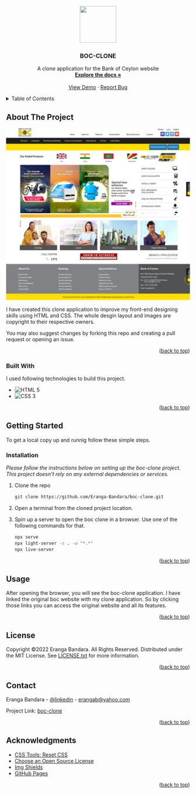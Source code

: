 
<a name="readme-top"></a>

<!-- PROJECT LOGO -->
<br />
<div align="center">
  <a href="https://eranga-bandara.github.io/boc-clone/">
  <p align="center">
  <img width="100" height="100" src="https://boc.lk/catalog/view/theme/default/images/new/boc-logo.jpg">
</p>
        
  </a>

  <h3 align="center">BOC-CLONE</h3>

  <p align="center">
    A clone application for the Bank of Ceylon website
    <br />
    <a href="https://github.com/Eranga-Bandara/boc-clone"><strong>Explore the docs »</strong></a>
    <br />
    <br />
    <a href="https://eranga-bandara.github.io/boc-clone/">View Demo</a>
    ·
    <a href="https://github.com/Eranga-Bandara/boc-clone/issues">Report Bug</a>
  </p>
</div>



<!-- TABLE OF CONTENTS -->
<details>
  <summary>Table of Contents</summary>
  <ol>
    <li>
      <a href="#about-the-project">About The Project</a>
      <ul>
        <li><a href="#built-with">Built With</a></li>
      </ul>
    </li>
    <li>
      <a href="#getting-started">Getting Started</a>
      <ul>
        <li><a href="#prerequisites">Prerequisites</a></li>
        <li><a href="#installation">Installation</a></li>
      </ul>
    </li>
    <li><a href="#usage">Usage</a></li>
    <li><a href="#license">License</a></li>
    <li><a href="#contact">Contact</a></li>
    <li><a href="#acknowledgments">Acknowledgments</a></li>
  </ol>
</details>



<!-- ABOUT THE PROJECT -->
## About The Project

![product-screenshot-1](/img/boc-clone-1.png)
![product-screenshot-2](/img/boc-clone-2.png)

I have created this clone application to improve my front-end designing skills using HTML and CSS. The whole desgin layout and images are copyright to their respective owners. 

You may also suggest changes by forking this repo and creating a pull request or opening an issue.

<p align="right">(<a href="#readme-top">back to top</a>)</p>



### Built With

I used following technologies to build this project.

- ![HTML 5](https://img.shields.io/badge/-HTML%205-blue)
- ![CSS 3](https://img.shields.io/badge/-CSS%203-yellow)

<p align="right">(<a href="#readme-top">back to top</a>)</p>


<!-- GETTING STARTED -->
## Getting Started

To get a local copy up and runnig follow these simple steps.

### Installation

_Please follow the instructions below on setting up the boc-clone project. This project doesn't rely on any external dependencies or services._


1. Clone the repo
   ```sh
   git clone https://github.com/Eranga-Bandara/boc-clone.git
   ```
2. Open a terminal from the cloned project location.

3. Spin up a server to open the boc clone in a browser. Use one of the following commands for that.
    ```sh
    npx serve
    npx light-server -s . -w "*.*"
    npx live-server
    ```

<p align="right">(<a href="#readme-top">back to top</a>)</p>



<!-- USAGE EXAMPLES -->
## Usage

After opening the browser, you will see the boc-clone application. I have linked the original boc website with my clone application. So by clicking those links you can access the original website and all its features.


<p align="right">(<a href="#readme-top">back to top</a>)</p>

<!-- LICENSE -->
## License

Copyright ©2022 Eranga Bandara. All Rights Reserved.
Distributed under the MIT License. See [LICENSE.txt](/LICENSE.txt) for more information.

<p align="right">(<a href="#readme-top">back to top</a>)</p> 



<!-- CONTACT -->
## Contact

Eranga Bandara - [@linkedin](https://www.linkedin.com/in/eranga-bandara-75667b15a/) - erangab@yahoo.com

Project Link: [boc-clone](https://eranga-bandara.github.io/boc-clone/)

<p align="right">(<a href="#readme-top">back to top</a>)</p>



<!-- ACKNOWLEDGMENTS -->
## Acknowledgments

* [CSS Tools: Reset CSS](https://meyerweb.com/eric/tools/css/reset/)
* [Choose an Open Source License](https://choosealicense.com/)
* [Img Shields](https://shields.io)
* [GitHub Pages](https://pages.github.com)

<p align="right">(<a href="#readme-top">back to top</a>)</p>
